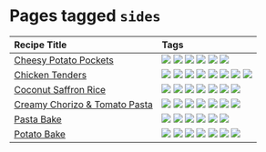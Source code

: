 # Pages tagged `sides`

|Recipe Title|Tags
|:---|:---|
|[Cheesy Potato Pockets](../recipes/cheesypotatopockets.md)|[![](https://img.shields.io/badge/tag-aussie-25d3f)](tags/aussie.md) [![](https://img.shields.io/badge/tag-baked-c5d714)](tags/baked.md) [![](https://img.shields.io/badge/tag-cheesey-603dc8)](tags/cheesey.md) [![](https://img.shields.io/badge/tag-potato-2ebd3b)](tags/potato.md) [![](https://img.shields.io/badge/tag-sides-12b63)](tags/sides.md) [![](https://img.shields.io/badge/tag-vegetarian-473080)](tags/vegetarian.md)|
|[Chicken Tenders](../recipes/chickentenders.md)|[![](https://img.shields.io/badge/tag-airfryer-5e3ff5)](tags/airfryer.md) [![](https://img.shields.io/badge/tag-amazing-3faa68)](tags/amazing.md) [![](https://img.shields.io/badge/tag-battered-6b1fb)](tags/battered.md) [![](https://img.shields.io/badge/tag-chicken-d93385)](tags/chicken.md) [![](https://img.shields.io/badge/tag-crumbed-237124)](tags/crumbed.md) [![](https://img.shields.io/badge/tag-messy-8ce6fc)](tags/messy.md) [![](https://img.shields.io/badge/tag-mine-9ab3df)](tags/mine.md) [![](https://img.shields.io/badge/tag-sides-12b63)](tags/sides.md)|
|[Coconut Saffron Rice](../recipes/coconutsaffronrice.md)|[![](https://img.shields.io/badge/tag-expensive-5c1fef)](tags/expensive.md) [![](https://img.shields.io/badge/tag-rice-25a9f1)](tags/rice.md) [![](https://img.shields.io/badge/tag-sides-12b63)](tags/sides.md) [![](https://img.shields.io/badge/tag-stovetop-9bf4b7)](tags/stovetop.md) [![](https://img.shields.io/badge/tag-thai-1433c8)](tags/thai.md) [![](https://img.shields.io/badge/tag-vegan-6f4790)](tags/vegan.md) [![](https://img.shields.io/badge/tag-vegetarian-473080)](tags/vegetarian.md)|
|[Creamy Chorizo & Tomato Pasta](../recipes/creamychorizotomatopasta.md)|[![](https://img.shields.io/badge/tag-boiled-6685b7)](tags/boiled.md) [![](https://img.shields.io/badge/tag-dairy-4b9e32)](tags/dairy.md) [![](https://img.shields.io/badge/tag-italian-3bf9ab)](tags/italian.md) [![](https://img.shields.io/badge/tag-lunch-be57aa)](tags/lunch.md) [![](https://img.shields.io/badge/tag-pasta-617c8)](tags/pasta.md) [![](https://img.shields.io/badge/tag-sides-12b63)](tags/sides.md) [![](https://img.shields.io/badge/tag-stovetop-9bf4b7)](tags/stovetop.md)|
|[Pasta Bake](../recipes/pastabake.md)|[![](https://img.shields.io/badge/tag-baked-c5d714)](tags/baked.md) [![](https://img.shields.io/badge/tag-beef-93e32e)](tags/beef.md) [![](https://img.shields.io/badge/tag-cheesey-603dc8)](tags/cheesey.md) [![](https://img.shields.io/badge/tag-dairy-4b9e32)](tags/dairy.md) [![](https://img.shields.io/badge/tag-pasta-617c8)](tags/pasta.md) [![](https://img.shields.io/badge/tag-sides-12b63)](tags/sides.md)|
|[Potato Bake](../recipes/potatobake.md)|[![](https://img.shields.io/badge/tag-baked-c5d714)](tags/baked.md) [![](https://img.shields.io/badge/tag-cheesey-603dc8)](tags/cheesey.md) [![](https://img.shields.io/badge/tag-dairy-4b9e32)](tags/dairy.md) [![](https://img.shields.io/badge/tag-potato-2ebd3b)](tags/potato.md) [![](https://img.shields.io/badge/tag-savoury-8f457a)](tags/savoury.md) [![](https://img.shields.io/badge/tag-sides-12b63)](tags/sides.md) [![](https://img.shields.io/badge/tag-vegetarian-473080)](tags/vegetarian.md)|